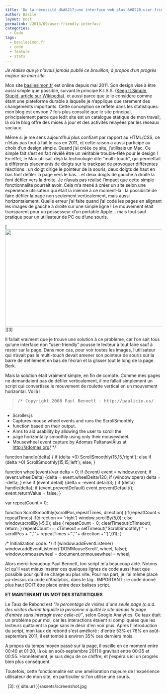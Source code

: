 ```yaml
---
title: 'De la nécessité d&#8217;une interface web plus &#8220;user-friendly&#8221;'
author: Basile
layout: post
permalink: /2013/09/user-friendly-interfac/
categories:
  - Code
tags:
  - basilesimon.fr
  - code
  - feature
  - stats
---
```

*Je réalise que je n&#8217;avais jamais publié ce brouillon, à propos d&#8217;un progrès majeur de mon site*

Mon site [basilesimon.fr][1] est online depuis mai 2011. Son design vise à être aussi simple que possible, suivant le principe K.I.S.S. ([Keep It Simple, Stupid, article sur Wikipedia][2]), et aussi parce que je le considère comme étant une plateforme durable à laquelle je n&#8217;applique que rarement des changements importants.
Cette conception se reflète dans les statistiques: mon blog est environ 7 fois plus consulté que le site principal, principalement parce que ledit site est un catalogue statique de mon travail, là où le blog offre des mises à jour et des activités relayées par les réseaux sociaux.

Même si je me sens aujourd&#8217;hui plus confiant par rapport au HTML/CSS, ce n&#8217;étais pas tout à fait le cas en 2011, et cette raison a aussi participé au choix d&#8217;un design simple.
Quand j&#8217;ai créée ce site, j&#8217;utilisais un Mac. Ce simple fait s&#8217;est en fait révélé être un véritable trouble-fête pour le design !
En effet, le Mac utilisait déjà la technologie dite &#8220;multi-touch&#8221;, qui permettait à différents placements de doigts sur le trackpad de provoquer différentes réactions : un doigt dirige le pointeur de la souris, deux doigts de haut en bas font défiler la page vers le bas&#8230; et deux doigts de gauche à droite la font défiler vers la droite. Je n&#8217;avais pas réalisé l&#8217;impact que cette simple fonctionnalité pourrait avoir.
Cela m&#8217;a mené à créer un site selon une expérience utilisateur qui était la mienne à ce moment-là : la possibilité de faire défiler la page non seulement verticalement, mais aussi horizontalement. Quelle erreur j&#8217;ai faite quand j&#8217;ai codé les pages en alignant les images de gauche à droite sur une simple ligne ! Le mouvement était transparent pour un possesseur d&#8217;un portable Apple&#8230; mais tout sauf pratique pour un utilisateur de PC ou d&#8217;une souris.

[<img src="{{ site.url }}/assets/screenshot.jpg" alt="" title="screenshot" width="640" height="313" class="aligncenter size-full wp-image-2299" />][3]

Il fallait vraiment que je trouve une solution à ce problème, car l&#8217;on sait tous qu&#8217;une interface non &#8220;user-friendly&#8221; pousse le lecteur à tout faire sauf à rester sur la page. Dans mon cas, pour voir toutes les images, l&#8217;utilisateur qui n&#8217;avait pas le multi-touch devait amener son pointeur de souris sur la barre de défilement en bas de l&#8217;écran et la glisser tout le long de la page. Berk.

Mais la solution était vraiment simple, en fin de compte. Comme mes pages ne demandaient pas de défiler verticalement, il me fallait simplement un script qui convertisse le mouvement de roulette vertical en un mouvement horizontal.
Voilà !

> <pre>/* Copyright 2008 Paul Bennett - http://paulicio.us/
* Scroller.js
* Captures mouse wheel events and runs the ScrollSmoothly
* function based on their output.
* Aims to aid usability by allowing the user to scroll the
* page horizontally smoothly using only their mousewheel.
* Mousewheel event capture by Adomas PaltanaviÄius at http://adomas.org/
*/

function handle(delta) {
if (delta &lt;0) ScrollSmoothly(15,15,'right');
else if (delta >0) ScrollSmoothly(15,15,'left');
else;
}

function wheel(event){var delta = 0;
if (!event) event = window.event;
if (event.wheelDelta) {delta = event.wheelDelta/120;
if (window.opera) delta = -delta;
} else if (event.detail) {delta = -event.detail/3;
}
if (delta) handle(delta);
if (event.preventDefault) event.preventDefault();
event.returnValue = false;
}

var repeatCount = 0;

function ScrollSmoothly(scrollPos,repeatTimes, direction) {if(repeatCount &lt; repeatTimes)
if(direction == 'right')
window.scrollBy(5,0);
else
window.scrollBy(-5,0);
else
{
repeatCount = 0;
clearTimeout(cTimeout);
return;
}
repeatCount++;
cTimeout = setTimeout("ScrollSmoothly('" + scrollPos + "','"+ repeatTimes +"','"+ direction +"')",01);
}

/* Initialization code. */
if (window.addEventListener)
window.addEventListener('DOMMouseScroll', wheel, false);
window.onmousewheel = document.onmousewheel = wheel;
</pre>

Alors merci beaucoup Paul Bennett, ton script m'a beaucoup aidé.
Notons ici qu'il vaut mieux insérer ces quelques lignes de code aussi haut que possible pour qu'il se charge au plus vite. Pour ma part, je l'ai même placé au-dessus du code d'Analytics, dans le tag .
IMPORTANT : le code donné plus haut DOIT être place entre deux balises script.</p>
**ET MAINTENANT UN MOT DES STATISTIQUES**

Le Taux de Rebond est *"le percentage de visites d'une seule page (c.a.d. des visites durant laquelle la personne a quitté le site depuis la page d'entrée sans interagir avec celle-ci)"*, selon Google Analytics. Ce taux était un problème pour moi, car les interactions étaient si compliquées que les lecteurs quittaient la page sans le désir d'en voir plus.
Après l'introduction du script, mon taux de rebond s'est amélioré : d'entre 53% et 76% en août-septembre 2011, il est tombé à environ 35% ces derniers mois.

A propos du temps moyen passé sur la page, il oscille en ce moment entre 00:40 et 01:20, là où en août-septembre 2011 il gravitait entre 00:35 et 00:55. Honnêtement, je suis déçu de ce chiffre, et j'espérais ici un progrès bien plus conséquent.

Toutefois, cette fonctionnalité est une amélioration majeure de l'expérience utilisateur de mon site, en particulier si l'on utilise une souris.

<div class="wp_plus_one_button" style="margin: 0 8px 8px 0; float:left; ">
  <g:plusone count="false" href="http://blog.basilesimon.fr/2013/09/user-friendly-interfac/" callback="wp_plus_one_handler"></g:plusone>
</div>

 [1]: http://basilesimon.fr
 [2]: http://fr.wikipedia.org/wiki/Principe_KISS
 [3]: {{ site.url }}/assets/screenshot.jpg
